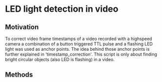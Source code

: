 # LED light detection in video

## Motivation
To correct video frame timestamps of a video recorded with a highspeed camera a combination of a button triggered TTL pulse and a flashing LED light was used as anchor points. The idea behind those anchor points is further explained in 'timestamp_correction'. This script is only about finding bright circular objects (also LED is flashing) in a video.

## Methods
